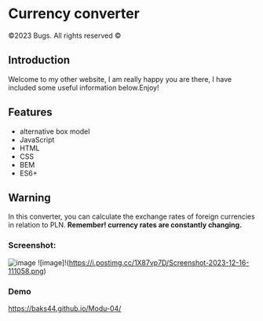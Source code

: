# Currency converter 
©2023 Bugs. All rights reserved ©

## Introduction
Welcome to my other website, I am really happy you are there, I have included some useful information below.Enjoy!

## Features
- alternative box model
- JavaScript
- HTML
- CSS
- BEM
- ES6+

## Warning
In this converter, you can calculate the exchange rates of foreign currencies in relation to PLN.
**Remember! currency rates are constantly changing.**

### Screenshot:
![image](https://github.com/Baks44/Modu-04/assets/140062621/b803a1f6-b27a-43e5-b79c-c2999eaa85f1)
![image]!(https://i.postimg.cc/1X87vp7D/Screenshot-2023-12-16-111058.png)
### Demo
https://baks44.github.io/Modu-04/
